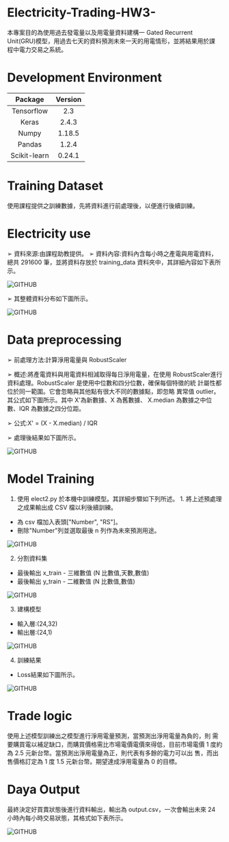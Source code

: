 # Electricity-Trading-HW3-
本專案目的為使用過去發電量以及用電量資料建構一 Gated Recurrent Unit(GRU)模型，用過去七天的資料預測未來一天的用電情形，並將結果用於課 程中電力交易之系統。

# Development Environment
|Package|Version|
|:---:|:---:|
|Tensorflow|2.3
|Keras|2.4.3
|Numpy|1.18.5
|Pandas|1.2.4
|Scikit-learn|0.24.1

# Training Dataset
使用課程提供之訓練數據，先將資料進行前處理後，以便進行後續訓練。

# Electricity use 
➢ 資料來源:由課程助教提供。
➢ 資料內容:資料內含每小時之產電與用電資料，總共 291600 筆，並將資料存放於 training_data 資料夾中，其詳細內容如下表所示。

![GITHUB](https://github.com/Ku-Jo-Chiao/Electricity-Trading-HW3-/blob/main/figure/dataformat.png)

➢ 其整體資料分布如下圖所示。

![GITHUB](https://github.com/Ku-Jo-Chiao/Electricity-Trading-HW3-/blob/main/figure/data_original.png)

# Data preprocessing
➢ 前處理方法:計算淨用電量與 RobustScaler

➢ 概述:將產電資料與用電資料相減取得每日淨用電量，在使用 RobustScaler進行資料處理。RobustScaler 是使用中位數和四分位數，確保每個特徵的統 計屬性都位於同一範圍。它會忽略與其他點有很大不同的數據點，即忽略 異常值 outlier。其公式如下圖所示。其中 X'為新數據、X 為舊數據、 X.median 為數據之中位數、IQR 為數據之四分位距。

➢ 公式:X' = (X - X.median) / IQR

➢ 處理後結果如下圖所示。

![GITHUB](https://github.com/Ku-Jo-Chiao/Electricity-Trading-HW3-/blob/main/figure/data_robust.png)

# Model Training
1. 使用 elect2.py 於本機中訓練模型。其詳細步驟如下列所述。 1. 將上述預處理之成果輸出成 CSV 檔以利後續訓練。
  * 為 csv 檔加入表頭["Number", "RS"]。
  * 刪除"Number"列並選取最後 n 列作為未來預測用途。
  
  ![GITHUB](https://github.com/Ku-Jo-Chiao/Electricity-Trading-HW3-/blob/main/figure/dtp1.png)
  
2. 分割資料集
  * 最後輸出 x_train - 三維數值 (N 比數值,天數,數值) 
  * 最後輸出 y_train - 二維數值 (N 比數值,數值)
  
  ![GITHUB](https://github.com/Ku-Jo-Chiao/Electricity-Trading-HW3-/blob/main/figure/dtp2.png)
  
3. 建構模型
  * 輸入層:(24,32) 
  * 輸出層:(24,1)
   
  ![GITHUB](https://github.com/Ku-Jo-Chiao/Electricity-Trading-HW3-/blob/main/figure/model.png)
  
4. 訓練結果
  * Loss結果如下圖所示。
  
  ![GITHUB](https://github.com/Ku-Jo-Chiao/Electricity-Trading-HW3-/blob/main/figure/loss.png)

# Trade logic
使用上述模型訓練出之模型進行淨用電量預測，當預測出淨用電量為負的，則 需要購買電以補足缺口，而購買價格需比市場電價電價來得低，目前市場電價 1 度約為 2.5 元新台幣。當預測出淨用電量為正，則代表有多餘的電力可以出 售，而出售價格訂定為 1 度 1.5 元新台幣。期望達成淨用電量為 0 的目標。

# Daya Output
最終決定好買賣狀態後進行資料輸出，輸出為 output.csv，一次會輸出未來 24 小時內每小時交易狀態，其格式如下表所示。

![GITHUB](https://github.com/Ku-Jo-Chiao/Electricity-Trading-HW3-/blob/main/figure/output.png)
